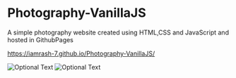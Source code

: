 # Photography-VanillaJS
A simple photography website created using HTML,CSS and JavaScript and hosted in GithubPages

https://iamrash-7.github.io/Photography-VanillaJS/

![Optional Text](../screenshots/ph1.png)
![Optional Text](../screenshots/ph-2.png)

